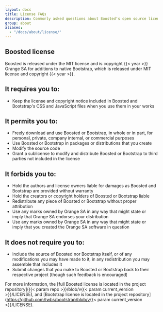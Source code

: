 ```yaml
---
layout: docs
title: License FAQs
description: Commonly asked questions about Boosted's open source license.
group: about
aliases:
  - "/docs/about/license/"
---
```


## Boosted license

Boosted is released under the MIT license and is copyright {{< year >}} Orange SA for additions to native Bootstrap, which is released under MIT license and copyright {{< year >}}.

## It requires you to:

- Keep the license and copyright notice included in Boosted and Bootstrap's CSS and JavaScript files when you use them in your works

## It permits you to:

- Freely download and use Boosted or Bootstrap, in whole or in part, for personal, private, company internal, or commercial purposes
- Use Boosted or Bootstrap in packages or distributions that you create
- Modify the source code
- Grant a sublicense to modify and distribute Boosted or Bootstrap to third parties not included in the license

## It forbids you to:

- Hold the authors and license owners liable for damages as Boosted and Bootstrap are provided without warranty
- Hold the creators or copyright holders of Boosted or Bootstrap liable
- Redistribute any piece of Boosted or Bootstrap without proper attribution
- Use any marks owned by Orange SA in any way that might state or imply that Orange SA endorses your distribution
- Use any marks owned by Orange SA in any way that might state or imply that you created the Orange SA software in question

## It does not require you to:

- Include the source of Boosted nor Bootstrap itself, or of any modifications you may have made to it, in any redistribution you may assemble that includes it
- Submit changes that you make to Boosted or Bootstrap back to their respective project (though such feedback is encouraged)

For more information, the [full Boosted license is located in the project repository]({{< param repo >}}/blob/v{{< param current_version >}}/LICENSE), and [Bootstrap license is located in the project repository](https://github.com/twbs/bootstrap/blob/v{{< param current_version >}}/LICENSE).
